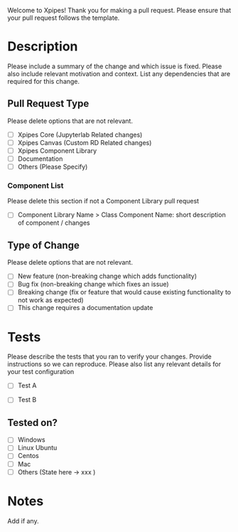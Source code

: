 Welcome to Xpipes! Thank you for making a pull request. Please ensure that your pull request follows the template.

# Description

Please include a summary of the change and which issue is fixed. Please also include relevant motivation and context. List any dependencies that are required for this change.

## Pull Request Type

Please delete options that are not relevant.

- [ ] Xpipes Core (Jupyterlab Related changes)
- [ ] Xpipes Canvas (Custom RD Related changes)
- [ ] Xpipes Component Library
- [ ] Documentation
- [ ] Others (Please Specify)

### Component List

Please delete this section if not a Component Library pull request

- [ ] Component Library Name > Class Component Name: short description of component / changes

## Type of Change

Please delete options that are not relevant.

- [ ] New feature (non-breaking change which adds functionality)
- [ ] Bug fix (non-breaking change which fixes an issue)
- [ ] Breaking change (fix or feature that would cause existing functionality to not work as expected)
- [ ] This change requires a documentation update

# Tests

Please describe the tests that you ran to verify your changes. Provide instructions so we can reproduce. Please also list any relevant details for your test configuration

- [ ] Test A
- [ ] Test B


## Tested on?

- [ ] Windows  
- [ ] Linux Ubuntu 
- [ ] Centos 
- [ ] Mac  
- [ ] Others  (State here -> xxx )  

# Notes

Add if any.
